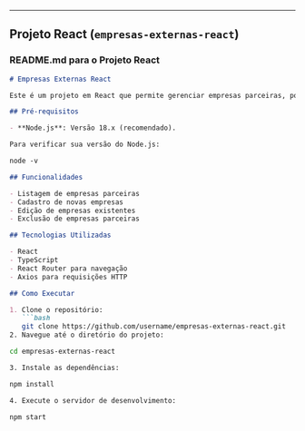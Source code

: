 ---

## Projeto React (`empresas-externas-react`)

### README.md para o Projeto React

```markdown
# Empresas Externas React

Este é um projeto em React que permite gerenciar empresas parceiras, possibilitando listar, cadastrar, editar e remover empresas parceiras.

## Pré-requisitos

- **Node.js**: Versão 18.x (recomendado). 

Para verificar sua versão do Node.js:

node -v

## Funcionalidades

- Listagem de empresas parceiras
- Cadastro de novas empresas
- Edição de empresas existentes
- Exclusão de empresas parceiras

## Tecnologias Utilizadas

- React
- TypeScript
- React Router para navegação
- Axios para requisições HTTP

## Como Executar

1. Clone o repositório:
   ```bash
   git clone https://github.com/username/empresas-externas-react.git
2. Navegue até o diretório do projeto:

cd empresas-externas-react

3. Instale as dependências:

npm install

4. Execute o servidor de desenvolvimento:

npm start